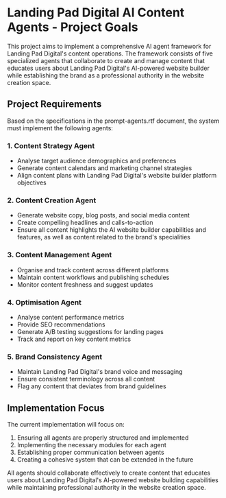 # Landing Pad Digital AI Content Agents - Project Goals

This project aims to implement a comprehensive AI agent framework for Landing Pad Digital's content operations. The framework consists of five specialized agents that collaborate to create and manage content that educates users about Landing Pad Digital's AI-powered website builder while establishing the brand as a professional authority in the website creation space.

## Project Requirements

Based on the specifications in the prompt-agents.rtf document, the system must implement the following agents:

### 1. Content Strategy Agent
- Analyse target audience demographics and preferences
- Generate content calendars and marketing channel strategies
- Align content plans with Landing Pad Digital's website builder platform objectives

### 2. Content Creation Agent
- Generate website copy, blog posts, and social media content
- Create compelling headlines and calls-to-action
- Ensure all content highlights the AI website builder capabilities and features, as well as content related to the brand's specialities

### 3. Content Management Agent
- Organise and track content across different platforms
- Maintain content workflows and publishing schedules
- Monitor content freshness and suggest updates

### 4. Optimisation Agent
- Analyse content performance metrics
- Provide SEO recommendations
- Generate A/B testing suggestions for landing pages
- Track and report on key content metrics

### 5. Brand Consistency Agent
- Maintain Landing Pad Digital's brand voice and messaging
- Ensure consistent terminology across all content
- Flag any content that deviates from brand guidelines

## Implementation Focus

The current implementation will focus on:

1. Ensuring all agents are properly structured and implemented
2. Implementing the necessary modules for each agent
3. Establishing proper communication between agents
4. Creating a cohesive system that can be extended in the future

All agents should collaborate effectively to create content that educates users about Landing Pad Digital's AI-powered website building capabilities while maintaining professional authority in the website creation space.

